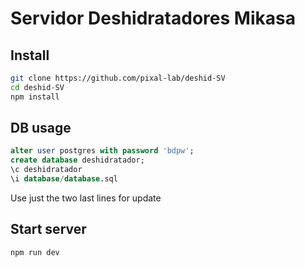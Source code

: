# Servidor Deshidratadores Mikasa

## Install
```sh
git clone https://github.com/pixal-lab/deshid-SV
cd deshid-SV
npm install
```

## DB usage

```sql
alter user postgres with password 'bdpw';
create database deshidratador;
\c deshidratador
\i database/database.sql
```
Use just the two last lines for update
## Start server
```sh
npm run dev
```
